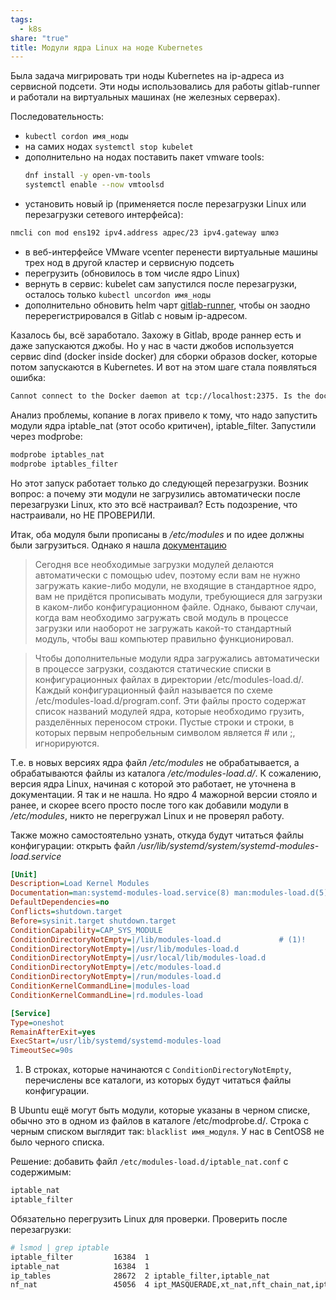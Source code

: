 ```yaml
---
tags:
  - k8s
share: "true"
title: Модули ядра Linux на ноде Kubernetes
---
```

Была задача мигрировать три ноды Kubernetes на ip-адреса из сервисной подсети. Эти ноды использовались для работы gitlab-runner и работали на виртуальных машинах (не железных серверах).

Последовательность:
- `kubectl cordon имя_ноды`
- на самих нодах `systemctl stop kubelet`
- дополнительно на нодах поставить пакет vmware tools:
  ```bash
  dnf install -y open-vm-tools
  systemctl enable --now vmtoolsd
  ```
- установить новый ip  (применяется после перезагрузки Linux или перезагрузки сетевого интерфейса):
```bash
nmcli con mod ens192 ipv4.address адрес/23 ipv4.gateway шлюз
```
- в веб-интерфейсе VMware vcenter перенести виртуальные машины трех нод в другой кластер и сервисную подсеть
- перегрузить (обновилось в том числе ядро Linux)
- вернуть в сервис: kubelet сам запустился после перезагрузки, осталось только `kubectl uncordon имя_ноды`
- дополнительно обновить helm чарт [gitlab-runner](https://gitlab.com/gitlab-org/charts/gitlab-runner), чтобы он заодно перерегистрировался в Gitlab с новым ip-адресом.

Казалось бы, всё заработало. Захожу в Gitlab, вроде раннер есть и даже запускаются джобы. Но у нас в части джобов используется сервис dind (docker inside docker) для сборки образов docker, которые потом запускаются в Kubernetes. И вот на этом шаге стала появляться ошибка:

```bash
Cannot connect to the Docker daemon at tcp://localhost:2375. Is the docker daemon running?
```

Анализ проблемы, копание в логах привело к тому, что надо запустить модули ядра iptable_nat (этот особо критичен), iptable_filter. Запустили через modprobe:

```bash
modprobe iptables_nat
modprobe iptables_filter
```

Но этот запуск работает только до следующей перезагрузки. Возник вопрос: а почему эти модули не загрузились автоматически после перезагрузки Linux, кто это всё настраивал? Есть подозрение, что настраивали, но НЕ ПРОВЕРИЛИ.

Итак, оба модуля были прописаны в */etc/modules* и по идее должны были загрузиться. Однако я нашла [документацию](https://wiki.archlinux.org/title/Kernel_module_(%D0%A0%D1%83%D1%81%D1%81%D0%BA%D0%B8%D0%B9))

> Сегодня все необходимые загрузки модулей делаются автоматически с помощью udev, поэтому если вам не нужно загружать какие-либо модули, не входящие в стандартное ядро, вам не придётся прописывать модули, требующиеся для загрузки в каком-либо конфигурационном файле. Однако, бывают случаи, когда вам необходимо загружать свой модуль в процессе загрузки или наоборот не загружать какой-то стандартный модуль, чтобы ваш компьютер правильно функционировал.

> Чтобы дополнительные модули ядра загружались автоматически в процессе загрузки, создаются статические списки в конфигурационных файлах в директории /etc/modules-load.d/. Каждый конфигурационный файл называется по схеме /etc/modules-load.d/program.conf. Эти файлы просто содержат список названий модулей ядра, которые необходимо грузить, разделённых переносом строки. Пустые строки и строки, в которых первым непробельным символом является # или ;, игнорируются.

Т.е. в новых версиях ядра файл */etc/modules*  не обрабатывается, а обрабатываются файлы из каталога */etc/modules-load.d/*. К сожалению, версия ядра Linux, начиная с которой это работает, не уточнена в документации. Я так и не нашла. Но ядро 4 мажорной версии стояло и ранее, и скорее всего просто после того как добавили модули в */etc/modules*, никто не перегружал Linux и не проверял работу.

Также можно самостоятельно узнать, откуда будут читаться файлы конфигурации: открыть файл */usr/lib/systemd/system/systemd-modules-load.service*

```ini title="/usr/lib/systemd/system/systemd-modules-load.service" hl_lines="8-12"
[Unit]
Description=Load Kernel Modules
Documentation=man:systemd-modules-load.service(8) man:modules-load.d(5)
DefaultDependencies=no
Conflicts=shutdown.target
Before=sysinit.target shutdown.target
ConditionCapability=CAP_SYS_MODULE
ConditionDirectoryNotEmpty=|/lib/modules-load.d             # (1)!
ConditionDirectoryNotEmpty=|/usr/lib/modules-load.d
ConditionDirectoryNotEmpty=|/usr/local/lib/modules-load.d
ConditionDirectoryNotEmpty=|/etc/modules-load.d
ConditionDirectoryNotEmpty=|/run/modules-load.d
ConditionKernelCommandLine=|modules-load
ConditionKernelCommandLine=|rd.modules-load

[Service]
Type=oneshot
RemainAfterExit=yes
ExecStart=/usr/lib/systemd/systemd-modules-load
TimeoutSec=90s
```

1.   В строках, которые начинаются c `ConditionDirectoryNotEmpty`, перечислены все каталоги, из которых будут читаться файлы конфигурации.

B Ubuntu ещё могут быть модули, которые указаны в черном списке, обычно это в одном из файлов в каталоге /etc/modprobe.d/. Строка с черным списком выглядит так:
`blacklist имя_модуля`.
У нас в CentOS8 не было черного списка.

Решение: добавить файл `/etc/modules-load.d/iptable_nat.conf` с содержимым:

```bash
iptable_nat
iptable_filter
```

Обязательно перегрузить Linux для проверки. Проверить после перезагрузки:

```bash
# lsmod | grep iptable
iptable_filter         16384  1
iptable_nat            16384  1
ip_tables              28672  2 iptable_filter,iptable_nat
nf_nat                 45056  4 ipt_MASQUERADE,xt_nat,nft_chain_nat,iptable_nat
```
